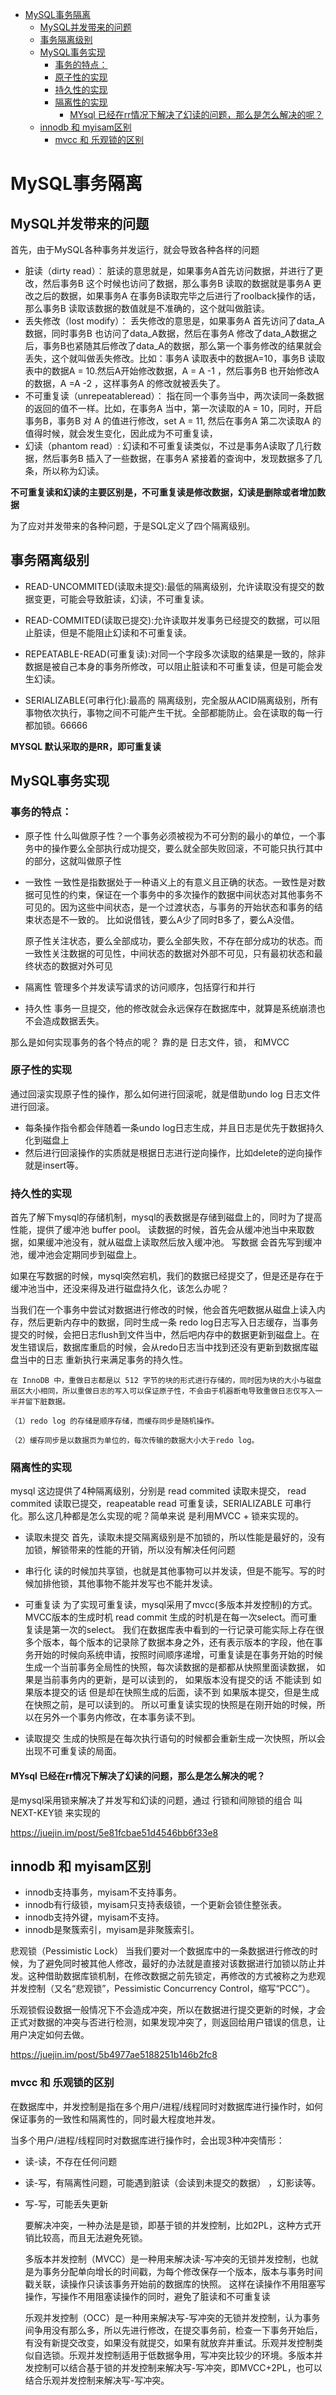 
- [MySQL事务隔离](#mysql%e4%ba%8b%e5%8a%a1%e9%9a%94%e7%a6%bb)
  - [MySQL并发带来的问题](#mysql%e5%b9%b6%e5%8f%91%e5%b8%a6%e6%9d%a5%e7%9a%84%e9%97%ae%e9%a2%98)
  - [事务隔离级别](#%e4%ba%8b%e5%8a%a1%e9%9a%94%e7%a6%bb%e7%ba%a7%e5%88%ab)
  - [MySQL事务实现](#mysql%e4%ba%8b%e5%8a%a1%e5%ae%9e%e7%8e%b0)
    - [事务的特点：](#%e4%ba%8b%e5%8a%a1%e7%9a%84%e7%89%b9%e7%82%b9)
    - [原子性的实现](#%e5%8e%9f%e5%ad%90%e6%80%a7%e7%9a%84%e5%ae%9e%e7%8e%b0)
    - [持久性的实现](#%e6%8c%81%e4%b9%85%e6%80%a7%e7%9a%84%e5%ae%9e%e7%8e%b0)
    - [隔离性的实现](#%e9%9a%94%e7%a6%bb%e6%80%a7%e7%9a%84%e5%ae%9e%e7%8e%b0)
      - [MYsql 已经在rr情况下解决了幻读的问题，那么是怎么解决的呢？](#mysql-%e5%b7%b2%e7%bb%8f%e5%9c%a8rr%e6%83%85%e5%86%b5%e4%b8%8b%e8%a7%a3%e5%86%b3%e4%ba%86%e5%b9%bb%e8%af%bb%e7%9a%84%e9%97%ae%e9%a2%98%e9%82%a3%e4%b9%88%e6%98%af%e6%80%8e%e4%b9%88%e8%a7%a3%e5%86%b3%e7%9a%84%e5%91%a2)
  - [innodb 和 myisam区别](#innodb-%e5%92%8c-myisam%e5%8c%ba%e5%88%ab)
    - [mvcc 和 乐观锁的区别](#mvcc-%e5%92%8c-%e4%b9%90%e8%a7%82%e9%94%81%e7%9a%84%e5%8c%ba%e5%88%ab)

# MySQL事务隔离


## MySQL并发带来的问题
 首先，由于MySQL各种事务并发运行，就会导致各种各样的问题
 - 脏读（dirty read）：
    脏读的意思就是，如果事务A首先访问数据，并进行了更改，然后事务B 这个时候也访问了数据，那么事务B 读取的数据就是事务A 更改之后的数据，如果事务A 在事务B读取完毕之后进行了roolback操作的话，那么事务B 读取该数据的数值就是不准确的，这个就叫做脏读。
 - 丢失修改（lost modify）：
    丢失修改的意思是，如果事务A 首先访问了data_A数据，同时事务B 也访问了data_A数据，然后在事务A 修改了data_A数据之后，事务B也紧随其后修改了data_A的数据，那么第一个事务修改的结果就会丢失，这个就叫做丢失修改。比如：事务A 读取表中的数据A=10，事务B 读取表中的数据A = 10.然后A开始修改数据，A = A -1 ，然后事务B 也开始修改A 的数据，A =A -2 ，这样事务A 的修改就被丢失了。
-  不可重复读（unrepeatableread）：
    指在同一个事务当中，两次读同一条数据的返回的值不一样。比如，在事务A 当中，第一次读取的A = 10，同时，开启事务B，事务B 对 A 的值进行修改，set A = 11, 然后在事务A 第二次读取A 的值得时候，就会发生变化，因此成为不可重复读，
-   幻读（phantom read）:
    幻读和不可重复读类似，不过是事务A读取了几行数据，然后事务B 插入了一些数据，在事务A 紧接着的查询中，发现数据多了几条，所以称为幻读。


**不可重复读和幻读的主要区别是，不可重复读是修改数据，幻读是删除或者增加数据**


为了应对并发带来的各种问题，于是SQL定义了四个隔离级别。

## 事务隔离级别

- READ-UNCOMMITED(读取未提交):最低的隔离级别，允许读取没有提交的数据变更，可能会导致脏读，幻读，不可重复读。
  
- READ-COMMITED(读取已提交):允许读取并发事务已经提交的数据，可以阻止脏读，但是不能阻止幻读和不可重复读。

- REPEATABLE-READ(可重复读):对同一个字段多次读取的结果是一致的，除非数据是被自己本身的事务所修改，可以阻止脏读和不可重复读，但是可能会发生幻读。
  
- SERIALIZABLE(可串行化):最高的 隔离级别，完全服从ACID隔离级别，所有事物依次执行，事物之间不可能产生干扰。全部都能防止。会在读取的每一行都加锁。66666

**MYSQL 默认采取的是RR，即可重复读**


## MySQL事务实现
### 事务的特点：
- 原子性
    什么叫做原子性？一个事务必须被视为不可分割的最小的单位，一个事务中的操作要么全部执行成功提交，要么就全部失败回滚，不可能只执行其中的部分，这就叫做原子性
- 一致性
    一致性是指数据处于一种语义上的有意义且正确的状态。一致性是对数据可见性的约束，保证在一个事务中的多次操作的数据中间状态对其他事务不可见的。因为这些中间状态，是一个过渡状态，与事务的开始状态和事务的结束状态是不一致的。 比如说借钱，要么A少了同时B多了，要么A没借。

    原子性关注状态，要么全部成功，要么全部失败，不存在部分成功的状态。而一致性关注数据的可见性，中间状态的数据对外部不可见，只有最初状态和最终状态的数据对外可见
- 隔离性
  管理多个并发读写请求的访问顺序，包括穿行和并行
- 持久性
    事务一旦提交，他的修改就会永远保存在数据库中，就算是系统崩溃也不会造成数据丢失。

那么是如何实现事务的各个特点的呢？
靠的是 日志文件，锁， 和MVCC


### 原子性的实现
通过回滚实现原子性的操作，那么如何进行回滚呢，就是借助undo log 日志文件进行回滚。
- 每条操作指令都会伴随着一条undo log日志生成，并且日志是优先于数据持久化到磁盘上
- 然后进行回滚操作的实质就是根据日志进行逆向操作，比如delete的逆向操作就是insert等。

### 持久性的实现
首先了解下mysql的存储机制，mysql的表数据是存储到磁盘上的，同时为了提高性能，提供了缓冲池 buffer pool。
读数据的时候，首先会从缓冲池当中来取数据，如果缓冲池没有，就从磁盘上读取然后放入缓冲池。
写数据 会首先写到缓冲池，缓冲池会定期同步到磁盘上。

如果在写数据的时候，mysql突然宕机，我们的数据已经提交了，但是还是存在于缓冲池当中，还没来得及进行磁盘持久化，该怎么办呢？

当我们在一个事务中尝试对数据进行修改的时候，他会首先吧数据从磁盘上读入内存，然后更新内存中的数据，同时生成一条 redo log日志写入日志缓存，当事务提交的时候，会把日志flush到文件当中，然后吧内存中的数据更新到磁盘上。在发生错误后，数据库重启的时候，会从redo日志当中找到还没有更新到数据库磁盘当中的日志 重新执行来满足事务的持久性。
```
在 InnoDB 中，重做日志都是以 512 字节的块的形式进行存储的，同时因为块的大小与磁盘扇区大小相同，所以重做日志的写入可以保证原子性，不会由于机器断电导致重做日志仅写入一半并留下脏数据。

（1）redo log 的存储是顺序存储，而缓存同步是随机操作。

（2）缓存同步是以数据页为单位的，每次传输的数据大小大于redo log。
```
### 隔离性的实现
mysql 这边提供了4种隔离级别，分别是 read commited 读取未提交， read commited 读取已提交，reapeatable read 可重复读，SERIALIZABLE 可串行化。那么这几种都是怎么实现的呢？简单来说 是利用MVCC + 锁来实现的。
- 读取未提交
首先，读取未提交隔离级别是不加锁的，所以性能是最好的，没有加锁，解锁带来的性能的开销，所以没有解决任何问题
- 串行化
  读的时候加共享锁，也就是其他事物可以并发读，但是不能写。写的时候加排他锁，其他事物不能并发写也不能并发读。
- 可重复读 
  为了实现可重复读，mysql采用了mvcc(多版本并发控制)的方式。MVCC版本的生成时机 read commit 生成的时机是在每一次select。而可重复读是第一次的select。
  我们在数据库表中看到的一行记录可能实际上存在很多个版本，每个版本的记录除了数据本身之外，还有表示版本的字段，他在事务开始的时候向系统申请，按照时间顺序递增，可重复读是在事务开始的时候生成一个当前事务全局性的快照，每次读数据的是都都从快照里面读数据，
  如果是当前事务内的更新，是可以读到的，
  如果版本没有提交的话  不能读到
  如果版本提交的话 但是却在快照生成的后面，读不到
  如果版本提交，但是生成在快照之前，是可以读到的。
  所以可重复读实现的快照是在刚开始的时候，所以在另外一个事务内修改，在本事务读不到。

- 读取提交 
  生成的快照是在每次执行语句的时候都会重新生成一次快照，所以会出现不可重复读的局面。

#### MYsql 已经在rr情况下解决了幻读的问题，那么是怎么解决的呢？

是mysql采用锁来解决了并发写和幻读的问题，通过 行锁和间隙锁的组合 叫NEXT-KEY锁 来实现的


https://juejin.im/post/5e81fcbae51d4546bb6f33e8


## innodb 和 myisam区别
- innodb支持事务，myisam不支持事务。
- innodb有行级锁，myisam只支持表级锁，一个更新会锁住整张表。
- innodb支持外键，myisam不支持。
- innodb是聚簇索引，myisam是非聚簇索引。


悲观锁（Pessimistic Lock）
当我们要对一个数据库中的一条数据进行修改的时候，为了避免同时被其他人修改，最好的办法就是直接对该数据进行加锁以防止并发。这种借助数据库锁机制，在修改数据之前先锁定，再修改的方式被称之为悲观并发控制（又名“悲观锁”，Pessimistic Concurrency Control，缩写“PCC”）。

乐观锁假设数据一般情况下不会造成冲突，所以在数据进行提交更新的时候，才会正式对数据的冲突与否进行检测，如果发现冲突了，则返回给用户错误的信息，让用户决定如何去做。

https://juejin.im/post/5b4977ae5188251b146b2fc8


### mvcc 和 乐观锁的区别


在数据库中，并发控制是指在多个用户/进程/线程同时对数据库进行操作时，如何保证事务的一致性和隔离性的，同时最大程度地并发。

当多个用户/进程/线程同时对数据库进行操作时，会出现3种冲突情形：
- 读-读，不存在任何问题
- 读-写，有隔离性问题，可能遇到脏读（会读到未提交的数据） ，幻影读等。
- 写-写，可能丢失更新
  

  要解决冲突，一种办法是是锁，即基于锁的并发控制，比如2PL，这种方式开销比较高，而且无法避免死锁。
  
  多版本并发控制（MVCC）是一种用来解决读-写冲突的无锁并发控制，也就是为事务分配单向增长的时间戳，为每个修改保存一个版本，版本与事务时间戳关联，读操作只读该事务开始前的数据库的快照。 这样在读操作不用阻塞写操作，写操作不用阻塞读操作的同时，避免了脏读和不可重复读
  
  乐观并发控制（OCC）是一种用来解决写-写冲突的无锁并发控制，认为事务间争用没有那么多，所以先进行修改，在提交事务前，检查一下事务开始后，有没有新提交改变，如果没有就提交，如果有就放弃并重试。乐观并发控制类似自选锁。乐观并发控制适用于低数据争用，写冲突比较少的环境。多版本并发控制可以结合基于锁的并发控制来解决写-写冲突，即MVCC+2PL，也可以结合乐观并发控制来解决写-写冲突。